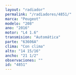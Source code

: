 ```yaml
---
layout: "radiador"
permalink: "/radiadores/4851/"
marca: "Peugeot"
modelo: "208"
ano: "2016"
motor: "L4 1.6"
transmision: "Automática"
parte: "63606A"
clima: "Con clima"
alto: "14 15/16"
ancho: "21 1/2"
observaciones: ""
id: "4851"
---
```


